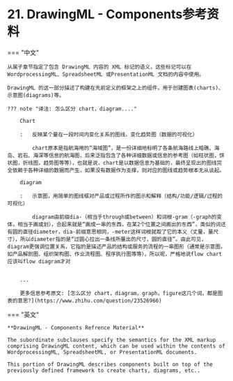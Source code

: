 # 21. DrawingML - Components参考资料

=== "中文"

    从属子章节指定了包含 DrawingML 内容的 XML 标记的语义，这些标记可以在 WordprocessingML、SpreadsheetML 或PresentationML 文档的内容中使用。
    
    DrawingML 的这一部分描述了构建在先前定义的框架之上的组件，用于创建图表(charts)、示意图(diagrams)等。

    ??? note "译注: 怎么区分 chart，diagram...."

        Chart
        
        :   反映某个量在一段时间内变化关系的图线，变化趋势图（数据的可视化）

            chart原本是指航海用的“海域图”，是一份详细地标明了各条航海路线上暗礁、海岛、岩石、海深等信息的航海图，后来泛指包含了各种详细数据或信息的参考图（如柱状图，饼状图，折线图，趋势图等等），也就是说，chart是以数据信息为基础的，最终呈现出的图线完全依赖于各种详细的数据而产生，如果没有数据作为支撑，则对应的图线或趋势根本无从谈起。

        diagram
        
        :   示意图，用简单的图线框对产品或过程所作的图示和解释（结构/功能/逻辑/过程的可视化）

            diagram由前缀dia-（相当于through或between）和词根-gram（-graph的变体，相当于画或划），合起来就是“画成一串的东西，在某2个位置之间画出的东西”，类似的词还有圆的直径diameter，dia-前缀意思相同，-meter这样词根就取了它的本义（丈量，量尺寸），所以diameter指的是“过圆心拉出一条线所量出的尺寸，圆的直径”。由此可见，diagram更强调位置关系，它指的是描述产品的结构或服务的流程的一串图形（通常是示意图，如产品解剖图、组织架构图、作业流程图、程序执行图等等），所以呢，严格地说flow chart应该叫flow diagram才对
        

        ...

        更多信息参考原文: [怎么区分 chart，diagram，graph，figure这几个词，都是图表的意思?](https://www.zhihu.com/question/23526966)

=== "英文"

    **DrawingML - Components Refrence Material**

    The subordinate subclauses specify the semantics for the XML markup comprising DrawingML content, which can be used within the contents of WordprocessingML, SpreadsheetML, or PresentationML documents.
    
    This portion of DrawingML describes components built on top of the previously defined framework to create charts, diagrams, etc..

